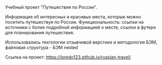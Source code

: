 Учебный проект "Путешествия по России".

Информация об интересных и красивых места, которые можно посетить путешествуя по России. 
Функциональность: ссылки на источники с более подробной информацией о месте, ссылки в футере для планирования путешествия.

Использовались техгологии отзывчивой верстики и методология БЭМ, файловая структура - БЭМ nested

Ссылка на проект: https://loredo123.github.io/russian-travel/